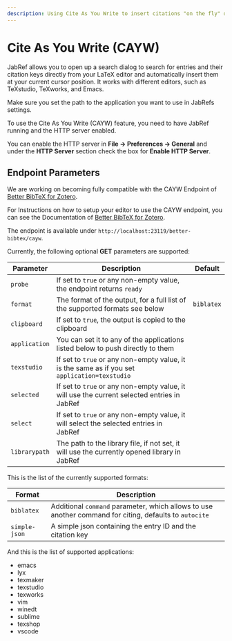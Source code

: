```yaml
---
description: Using Cite As You Write to insert citations "on the fly" directly in your editor.
---
```


# Cite As You Write (CAYW)

JabRef allows you to open up a search dialog to search for entries and their citation keys directly from your LaTeX
editor and automatically insert them at your current cursor position.
It works with different editors, such as TeXstudio, TeXworks, and Emacs.

Make sure you set the path to the application you want to use in JabRefs settings.

To use the Cite As You Write (CAYW) feature, you need to have JabRef running and the HTTP server enabled.

You can enable the HTTP server in **File → Preferences → General** and under the **HTTP Server** section check the box
for **Enable HTTP Server**.

## Endpoint Parameters

We are working on becoming fully compatible with the CAYW Endpoint
of [Better BibTeX for Zotero](https://retorque.re/zotero-better-bibtex/citing/cayw/index.html).

For Instructions on how to setup your editor to use the CAYW endpoint, you can see the Documentation of [Better BibTeX for Zotero](https://retorque.re/zotero-better-bibtex/citing/cayw/index.html).

The endpoint is available under `http://localhost:23119/better-bibtex/cayw`.

Currently, the following optional **GET** parameters are supported:

| Parameter     | Description                                                                                   | Default    |
|---------------|-----------------------------------------------------------------------------------------------|------------|
| `probe`       | If set to `true` or any non-empty value, the endpoint returns `ready`                         |            |
| `format`      | The format of the output, for a full list of the supported formats see below                  | `biblatex` |
| `clipboard`   | If set to `true`, the output is copied to the clipboard                                       |            |
| `application` | You can set it to any of the applications listed below to push directly to them               |            |
| `texstudio`   | If set to `true` or any non-empty value, it is the same as if you set `application=texstudio` |            |
| `selected`    | If set to `true` or any non-empty value, it will use the current selected entries in JabRef   |            |
| `select`      | If set to `true` or any non-empty value, it will select the selected entries in JabRef        |            |
| `librarypath` | The path to the library file, if not set, it will use the currently opened library in JabRef  |            |

This is the list of the currently supported formats:

| Format        | Description                                                                                            |
|---------------|--------------------------------------------------------------------------------------------------------|
| `biblatex`    | Additional `command` parameter, which allows to use another command for citing, defaults to `autocite` |
| `simple-json` | A simple json containing the entry ID and the citation key                                             |

And this is the list of supported applications:

- emacs
- lyx
- texmaker
- texstudio
- texworks
- vim
- winedt
- sublime
- texshop
- vscode

